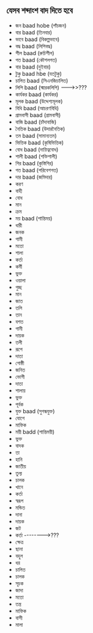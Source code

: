 ## যেসব শব্দাংশ  বাদ দিতে  হবে
- জন baad hobe (পাঁচজন)
- বার baad (তিনবার) 
- ভাবে baad (বিকল্পভাবে)
- বদ্ধ baad (লিপিবদ্ধ)
- শীল baad (রুচিশীল)
- গত baad (কৌশলগত)
- বার baad (দুইবার)
- টুকু baad hbe (যতটুকু)
- চালিত baad (সিএনজিচালিত)
- লিপি baad (স্মারকলিপি) --->>???
- কার্যকর baad (কার্যকর)
- মূলক baad (উদ্দেশ্যমূলক)
- বিধি baad (আচরণবিধি)
- গ্রামবাসী baad (গ্রামবাসী)
- বাজি baad (চাঁদাবাজি)
- নৈতিক baad (উদারনৈতিক)
- তম baad (সামান্যতম)
- ভিত্তিক baad (কৃষিভিত্তিক)
- বোধ baad (দায়িত্ববোধ)
- শালী baad (শক্তিশালী)
- গির baad (কুস্তিগির)
- গত baad (পরিবেশগত)
- দার baad (জমিদার)
- করণ
- বাহী
- বোধ
- মান
- ক্রম
- ময় baad (শান্তিময়)
- ধারী
- জনক
- গামী
- মতো
- শালা
- কর্তা
- কর্মী
- ভুক্ত
- ওয়ালা
- গুচ্ছ
- মান
- জাত
- তলি
- তান
- বশত
- গামী
- দায়ক
- তলী
- রূপে 
- দাতা
- গোষ্ঠী
- জনিত
- ভোগী
- দাতা
- শালায়
- ভুক্ত
- পূর্বক
- যুক্ত baad (সুগন্ধযুক্ত)
- যোগে
- মাফিক
- ময়ী  badd (শান্তিময়ী)
- ভুক্ত
- বাদক
- তা 
- হানি
- জাতীয়
- তুল্য
- চালক
- খানে
- কর্তা
- স্বরূপ
- মন্ডিত
- দানা
- দায়ক
- জট
- কর্তা  -------->???
- ক্ষেত্র
- ছানা
- বহুল
- ধর
- চালিত
- চালক
- সূচক
- জাদা
- মতো
- তন্ত্র
- মাফিক
- বাসী
- মালা
